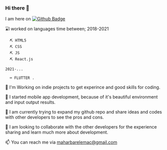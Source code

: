 ### Hi there 👋
I am here on [![Github Badge](https://img.shields.io/badge/-Github-000?style=quare&labelColor=000&logo=Github&logoColor=white&link=link)](link) 

⌛️I worked on languages time between;
    2018-2021
    
      ⛏️ HTML5
      ⛏️ CSS
      ⛏️ JS
      ⛏️ React.js
    
    2021-...
    
      ⌨️ FLUTTER .


🚀 I'm Working on indie projects to get experince and good skills for coding.

📲 I started mobile app development, because of it's beautiful environment and input output results.

🌲 I am currently trying to expand my github repo and share ideas and codes with other developers to see the pros and cons.

👯 I am looking to collaborate with the other developers for the experience sharing and learn much more about development.

📫 You can reach me via maharbarelemac@gmail.com
    

<!--
**ibrahimdeveci/ibrahimdeveci** is a ✨ _special_ ✨ repository because its `README.md` (this file) appears on your GitHub profile.

Here are some ideas to get you started:
[![Github Badge](https://img.shields.io/badge/-Github-000?style=quare&labelColor=000&logo=Github&logoColor=white&link=link)](link) 

- 🔭 I’m currently working on ...
- 🌱 I’m currently learning ...
- 👯 I’m looking to collaborate on ...
- 🤔 I’m looking for help with ...
- 💬 Ask me about ...
- 📫 How to reach me: ...
- 😄 Pronouns: ...
- ⚡ Fun fact: ...
-->

